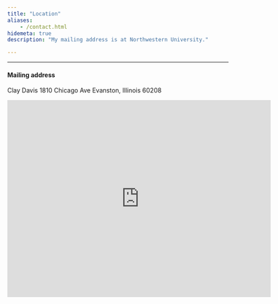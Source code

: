 ```yaml
---
title: "Location"
aliases:
    - /contact.html
hidemeta: true
description: "My mailing address is at Northwestern University."

---
```


---

#### Mailing address

Clay Davis
1810 Chicago Ave
Evanston, Illinois 60208


<iframe src="https://www.google.com/maps/embed?pb=!1m18!1m12!1m3!1d2962.680725046906!2d-87.68077822388672!3d42.05002625463229!2m3!1f0!2f0!3f0!3m2!1i1024!2i768!4f13.1!3m3!1m2!1s0x880fd00b5690b857%3A0x19654386547e546d!2s1810%20Chicago%20Ave%2C%20Evanston%2C%20IL%2060208!5e0!3m2!1sen!2sus!4v1691900072629!5m2!1sen!2sus" width="600" height="450" style="border:0;" allowfullscreen="" loading="lazy" referrerpolicy="no-referrer-when-downgrade"></iframe>


